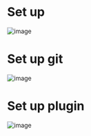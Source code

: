 # Set up 
![image](https://github.com/user-attachments/assets/e12310e6-19b2-45ce-8b71-027ffabc291e)

# Set up git 
![image](https://github.com/user-attachments/assets/4b4887ab-d9b2-413b-8abd-1eb115fa2729)
# Set up plugin  
![image](https://github.com/user-attachments/assets/389ea6b0-503c-41f1-8d4c-1c988e012298)

